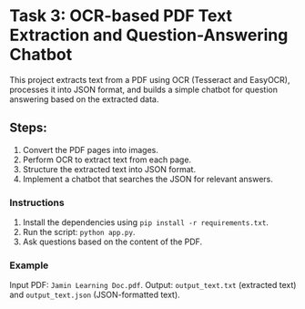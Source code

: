 # Task 3: OCR-based PDF Text Extraction and Question-Answering Chatbot

This project extracts text from a PDF using OCR (Tesseract and EasyOCR), processes it into JSON format, 
and builds a simple chatbot for question answering based on the extracted data.

## Steps:
1. Convert the PDF pages into images.
2. Perform OCR to extract text from each page.
3. Structure the extracted text into JSON format.
4. Implement a chatbot that searches the JSON for relevant answers.

### Instructions
1. Install the dependencies using `pip install -r requirements.txt`.
2. Run the script: `python app.py`.
3. Ask questions based on the content of the PDF.

### Example
Input PDF: `Jamin Learning Doc.pdf`.
Output: `output_text.txt` (extracted text) and `output_text.json` (JSON-formatted text).

